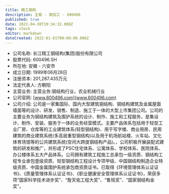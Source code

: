 ```yaml
---
title: 精工钢构
description: 主板 - 钢加工 - 600496
published: true
date: 2022-04-30T19:34:32.000Z
tags: stock
editor: markdown
dateCreated: 2022-01-01T00:00:00.000Z
---
```


- 公司名称: 长江精工钢结构(集团)股份有限公司
- 股票代码: 600496.SH
- 所在地: 安徽 - 六安市
- 成立日期: 1999年06月28日
- 注册资本: 201,287.435万元
- 法定代表人: 方朝阳
- 主营业务: 主营业务:钢结构行业，农业机械行业
- 公司官网: [www.600496.com](www.600496.com)
- 公司介绍: 公司是一家集国际、国内大型建筑钢结构、钢结构建筑及金属屋面墙面等的设计、研发、销售、制造、施工于一体的大型上市集团公司。公司的主要业务为钢结构建筑及围护系统的设计、制作、施工和工程服务，是集设计、制作、安装、服务于一体的业务经营模式。主要产品体系包括用于轻型工业厂房、仓库等的工业建筑体系(轻型钢结构)、用于写字楼、商业用房、民用建筑的商业建筑系统(多高层重型钢结构)以及用于机场航站楼、火车站、文化体育场馆等的公共建筑系统(空间大跨度钢结构产品)。，公司积极开展装配式建筑的研发和推广，并形成了PSC住宅体系、公寓体系、学校体系、医院体系、办公楼体系五大产品体系。公司拥有建筑工程施工总承包一级资质、钢结构工程专业承包壹级资质、轻型钢结构工程设计专项甲级、中国钢结构制造企业特级资质、中国金属围护系统承包商资质证书。已取得《环境管理体系认证证书》、《质量管理体系认证证书》、《职业健康安全管理体系认证证书》，荣获多项“国家科学技术进步奖”、“詹天佑工程大奖”、“鲁班奖”、“国家钢结构金奖”。


